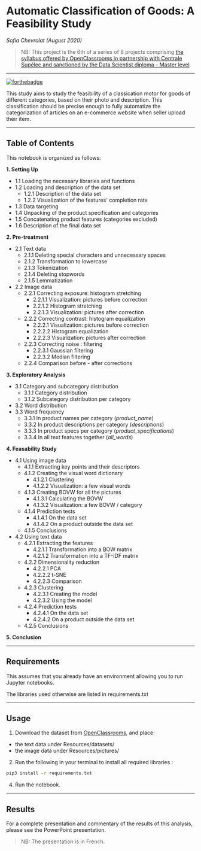 # **Automatic Classification of Goods: A Feasibility Study**
*Sofia Chevrolat (August 2020)*

> NB: This project is the 6th of a series of 8 projects comprising [the syllabus offered by OpenClassrooms in partnership with Centrale Supélec and sanctioned by the Data Scientist diploma - Master level](https://openclassrooms.com/fr/paths/164-data-scientist).
___

[![forthebadge](https://forthebadge.com/images/badges/made-with-python.svg)](https://madimedia.pro)

This study aims to study the feasibility of a classication motor for goods of different categories, based on their photo and description.
This classification should be precise enough to fully automatize the categorization of articles on an e-commerce website when seller upload their item.
___

## Table of Contents

This notebook is organized as follows:

**1. Setting Up**
- 1.1 Loading the necessary libraries and functions
- 1.2 Loading and description of the data set
    * 1.2.1 Description of the data set
    * 1.2.2 Visualization of the features' completion rate
- 1.3 Data targeting
- 1.4 Unpacking of the product specification and categories
- 1.5 Concatenating product features (categories excluded)
- 1.6 Description of the final data set

**2. Pre-treatment**
- 2.1 Text data
    * 2.1.1 Deleting special characters and unnecessary spaces
    * 2.1.2 Transformation to lowercase
    * 2.1.3 Tokenization
    * 2.1.4 Deleting stopwords
    * 2.1.5 Lemmatization
- 2.2 Image data 
    * 2.2.1 Correcting exposure: histogram stretching
        * 2.2.1.1 Visualization: pictures before correction
        * 2.2.1.2 Histogram stretching
        * 2.2.1.3 Visualization: pictures after correction
    * 2.2.2 Correcting contrast: histogram equalization
        * 2.2.2.1 Visualization: pictures before correction
        * 2.2.2.2 Histogram equalization
        * 2.2.2.3 Visualization: pictures after correction
    * 2.2.3 Correcting noise : filtering 
        * 2.2.3.1 Gaussian filtering
        * 2.2.3.2 Median filtering
    * 2.2.4 Comparison before - after corrections
        
**3. Exploratory Analysis**
- 3.1 Category and subcategory distribution
    * 3.1.1 Category distribution
    * 3.1.2 Subcategory distribution per category
- 3.2 Word distribution
- 3.3 Word frequency
    * 3.3.1 In product names per category (<i>product_name</i>)
    * 3.3.2 In product descriptions per category (<i>descriptions</i>)
    * 3.3.3 In product specs per category (<i>product_specifications</i>)
    * 3.3.4 In all text features together (<i>all_words</i>)
    
**4. Feasability Study**
- 4.1 Using image data
    * 4.1.1 Extracting key points and their descriptors
    * 4.1.2 Creating the visual word dictionary
        * 4.1.2.1 Clustering
        * 4.1.2.2 Visualization: a few visual words
    * 4.1.3 Creating BOVW for all the pictures
        * 4.1.3.1 Calculating the BOVW
        * 4.1.3.2 Visualization: a few BOVW / category
    * 4.1.4 Prediction tests
        * 4.1.4.1 On the data set
        * 4.1.4.2 On a product outside the data set
    * 4.1.5 Conclusions
- 4.2 Using text data
    * 4.2.1 Extracting the features
        * 4.2.1.1 Transformation into a BOW matrix
        * 4.2.1.2 Transformation into a TF-IDF matrix
    * 4.2.2 Dimensionality reduction
        * 4.2.2.1 PCA
        * 4.2.2.2 t-SNE
        * 4.2.2.3 Comparison
    * 4.2.3 Clustering
        * 4.2.3.1 Creating the model
        * 4.2.3.2 Using the model
    * 4.2.4 Prediction tests
        * 4.2.4.1 On the data set
        * 4.2.4.2 On a product outside the data set
    * 4.2.5 Conclusions

**5. Conclusion**
_________

## Requirements

This assumes that you already have an environment allowing you to run Jupyter notebooks. 

The libraries used otherwise are listed in requirements.txt

_________

## Usage

1. Download the dataset from [OpenClassrooms](https://s3-eu-west-1.amazonaws.com/static.oc-static.com/prod/courses/files/Parcours_data_scientist/Projet+-+Textimage+DAS+V2/Dataset+projet+prétraitement+textes+images.zip), and place:
- the text data under Resources/datasets/
- the image data under Resources/pictures/

2. Run the following in your terminal to install all required libraries :

```bash
pip3 install -r requirements.txt
```

4. Run the notebook.
__________

## Results

For a complete presentation and commentary of the results of this analysis, please see the PowerPoint presentation.

> NB: The presentation is in French.

